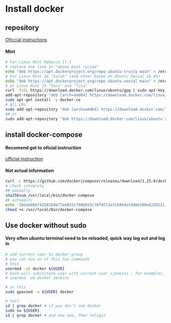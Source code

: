 # Install docker
## repository

[Oficcial instructions](https://docs.docker.com/install/linux/docker-ce/ubuntu/)


#### Mint
```bash
# For Linux Mint Rebecca 17.1
# replace one line in ^above bash recipe^
echo "deb https://apt.dockerproject.org/repo ubuntu-trusty main" > /etc/apt/sources.list.d/docker.list
# For Linux Mint 18 "Sarah" (and other based on Ubuntu Xenial 16.04)
echo "deb https://apt.dockerproject.org/repo ubuntu-xenial main" > /etc/apt/sources.list.d/docker.list
# or Linux Mint 19 "Tara" and "Tina"
curl -fsSL https://download.docker.com/linux/ubuntu/gpg | sudo apt-key add -
add-apt-repository "deb [arch=amd64] https://download.docker.com/linux/ubuntu bionic stable"
sudo apt-get install -y docker-ce
# All LMs
sudo add-apt-repository "deb [arch=amd64] https://download.docker.com/linux/ubuntu $(. /etc/os-release; echo "$UBUNTU_CODENAME") stable"
## or
sudo add-apt-repository "deb https://download.docker.com/linux/ubuntu $(. /etc/os-release; echo "$UBUNTU_CODENAME") stable"

```

## install docker-compose

#### Recomend got to oficial instruction
[official instruction](https://github.com/docker/compose/releases/)

#### Not actual information
```bash
curl -L https://github.com/docker/compose/releases/download/1.25.0/docker-compose-`uname -s`-`uname -m` -o /usr/local/bin/docker-compose
# check integrety
## manually
sha256sum /usr/local/bin/docker-compose
## automaitc
echo '2bdab0bbf42583b4b77ee015cf908933c78f0572a7cb949a7dd8e200e6250221  /usr/local/bin/docker-compose' | sha256sum --check || sleep 180
chmod +x /usr/local/bin/docker-compose
```

## Use docker without sudo
#### Very often ubuntu terminal need to be reloaded, quick way **log out** and **log in**
```bash
# add current user to docker group
# you can use on of this two commands
# this
usermod -aG docker ${USER}
# bash will substitute user with current user (jenkins - for example), do not run it as *root*:
# usermod -aG docker jenkins

# or this
sudo gpasswd -a ${USER} docker

# test
id | grep docker # if you don't see docker
sudo su ${USER}
id | grep docker # and now see, then relogin
```

